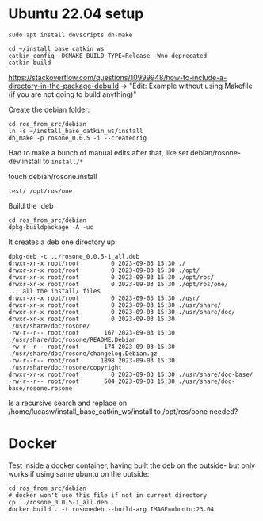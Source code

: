# Ubuntu 22.04 setup

```
sudo apt install devscripts dh-make
```

```
cd ~/install_base_catkin_ws
catkin config -DCMAKE_BUILD_TYPE=Release -Wno-deprecated
catkin build
```

https://stackoverflow.com/questions/10999948/how-to-include-a-directory-in-the-package-debuild
-> "Edit: Example without using Makefile (if you are not going to build anything)"

Create the debian folder:

```
cd ros_from_src/debian
ln -s ~/install_base_catkin_ws/install
dh_make -p rosone_0.0.5 -i --createorig
```

Had to make a bunch of manual edits after that, like set debian/rosone-dev.install to `install/*`

touch debian/rosone.install
```
test/ /opt/ros/one
```

Build the .deb

```
cd ros_from_src/debian
dpkg-buildpackage -A -uc
```

It creates a deb one directory up:

```
dpkg-deb -c ../rosone_0.0.5-1_all.deb
drwxr-xr-x root/root         0 2023-09-03 15:30 ./
drwxr-xr-x root/root         0 2023-09-03 15:30 ./opt/
drwxr-xr-x root/root         0 2023-09-03 15:30 ./opt/ros/
drwxr-xr-x root/root         0 2023-09-03 15:30 ./opt/ros/one/
... all the install/ files
drwxr-xr-x root/root         0 2023-09-03 15:30 ./usr/
drwxr-xr-x root/root         0 2023-09-03 15:30 ./usr/share/
drwxr-xr-x root/root         0 2023-09-03 15:30 ./usr/share/doc/
drwxr-xr-x root/root         0 2023-09-03 15:30 ./usr/share/doc/rosone/
-rw-r--r-- root/root       167 2023-09-03 15:30 ./usr/share/doc/rosone/README.Debian
-rw-r--r-- root/root       174 2023-09-03 15:30 ./usr/share/doc/rosone/changelog.Debian.gz
-rw-r--r-- root/root      1898 2023-09-03 15:30 ./usr/share/doc/rosone/copyright
drwxr-xr-x root/root         0 2023-09-03 15:30 ./usr/share/doc-base/
-rw-r--r-- root/root       504 2023-09-03 15:30 ./usr/share/doc-base/rosone.rosone
```



Is a recursive search and replace on /home/lucasw/install_base_catkin_ws/install to /opt/ros/oone needed?


# Docker

Test inside a docker container, having built the deb on the outside- but only works if using same ubuntu on the outside:

```
cd ros_from_src/debian
# docker won't use this file if not in current directory
cp ../rosone_0.0.5-1_all.deb .
docker build . -t rosonedeb --build-arg IMAGE=ubuntu:23.04
```
